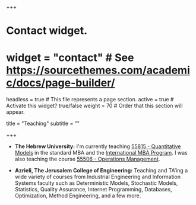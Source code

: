 +++
# Contact widget.
# widget = "contact"  # See https://sourcethemes.com/academic/docs/page-builder/
headless = true  # This file represents a page section.
active = true  # Activate this widget? true/false
weight = 70  # Order that this section will appear.

title = "Teaching"
subtitle = ""


+++

* **The Hebrew University:** I'm currently teaching [55815 - Quantitative Models](http://shnaton.huji.ac.il/index.php/NewSyl/55815/2/2021/) in the standard MBA and the [International MBA Program](http://imba.huji.ac.il/). I was also teaching the course [55506 - Operations Management](http://shnaton.huji.ac.il/index.php/NewSyl/55506/2/2017/).

* **Azrieli, The Jerusalem College of Engineering:** Teaching and TA’ing a wide variety of courses from Industrial Engineering and Information Systems faculty such as Deterministic Models, Stochastic Models, Statistics, Quality Assurance, Internet Programming, Databases, Optimization, Method Engineering, and a few more.
